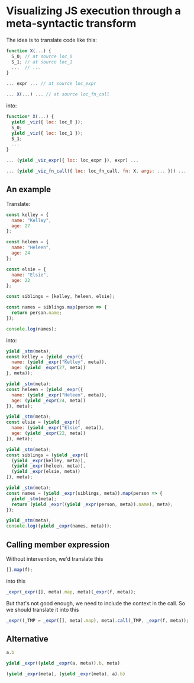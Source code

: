 # Visualizing JS execution through a meta-syntactic transform

The idea is to translate code like this:

```js
function X(...) {
  S_0; // at source loc_0
  S_1; // at source loc_1
  ...  // ...
}

... expr ... // at source loc_expr

... X(...) ... // at source loc_fn_call
```

into:

```js
function* X(...) {
  yield _viz({ loc: loc_0 });
  S_0;
  yield _viz({ loc: loc_1 });
  S_1;
  ...
}

... (yield _viz_expr({ loc: loc_expr }), expr) ...

... (yield _viz_fn_call({ loc: loc_fn_call, fn: X, args: ... })) ...
```

## An example

Translate:

```js
const kelley = {
  name: "Kelley",
  age: 27
};

const heleen = {
  name: "Heleen",
  age: 24
};

const elsie = {
  name: "Elsie",
  age: 22
};

const siblings = [kelley, heleen, elsie];

const names = siblings.map(person => {
  return person.name;
});

console.log(names);
```

into:

```js
yield _stm(meta);
const kelley = (yield _expr({
  name: (yield _expr("Kelley", meta)),
  age: (yield _expr(27, meta))
}, meta));

yield _stm(meta);
const heleen = (yield _expr({
  name: (yield _expr("Heleen", meta)),
  age: (yield _expr(24, meta))
}), meta);

yield _stm(meta);
const elsie = (yield _expr({
  name: (yield _expr("Elsie", meta)),
  age: (yield _expr(22, meta))
}), meta);

yield _stm(meta);
const siblings = (yield _expr([
  (yield _expr(kelley, meta)),
  (yield _expr(heleen, meta)),
  (yield _expr(elsie, meta))
]), meta);

yield _stm(meta);
const names = (yield _expr(siblings, meta)).map(person => {
  yield _stm(meta);
  return (yield _expr((yield _expr(person, meta)).name), meta);
});

yield _stm(meta);
console.log((yield _expr(names, meta)));
```

## Calling member expression

Without intervention, we'd translate this

```js
[].map(f);
```

into this

```js
_expr(_expr([], meta).map, meta)(_expr(f, meta));
```

But that's not good enough, we need to include the context in the call. So we should translate it into this

```js
_expr((_TMP = _expr([], meta).map), meta).call(_TMP, _expr(f, meta));
```

## Alternative

```js
a.b

yield _expr((yield _expr(a, meta)).b, meta)

(yield _expr(meta), (yield _expr(meta), a).b)
```
